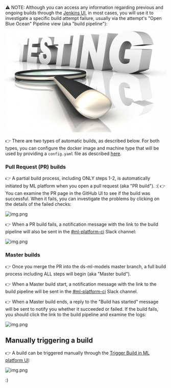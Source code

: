 ⚠️ NOTE: Although you can access any information regarding previous and ongoing builds through the [Jenkins UI](http://ml-jenkins.bi-use1.k8s.wixprod.net:8080/), in most cases, you will use it to investigate a specific build attempt failure, usually via the attempt's "Open Blue Ocean" Pipeline view (aka "build pipeline"):

![test_testing_optical_265619.jpg](test_testing_optical_265619.jpg)

👉 There are two types of automatic builds, as described below. For both types, you can configure the docker image and machine type that will be used by providing a
`config.yaml` file as described [here](https://wix-data-science.wixanswers.com/kb/en/article/initial-model-setup#using-configyaml-file-optional-to-set-image-and-machine-type).

### Pull Request (PR) builds
👉 A partial build process, including ONLY steps 1-2, is automatically initiated by ML platform when you open a pull request (aka "PR build").
:(
👉 You can examine the PR page in the GitHub UI to see if the build was successful. When it fails, you can investigate the problems by clicking on the details of the failed checks: 

![img.png](pr_github_page_failed_pr_build.png)

👉 When a PR build fails, a notification message with the link to the build pipeline will also be sent in the [#ml-platform-ci](https://app.slack.com/client/T02T01M9Y/CMS2M2FQX) Slack channel:

![img.png](failed_pr_build_slack_notification.png)

### Master builds
👉 Once you merge the PR into the ds-ml-models master branch, a full build process including ALL steps will begin (aka "Master build").

👉 When a Master build start, a notification message with the link to the build pipeline will be sent in the [#ml-platform-ci](https://app.slack.com/client/T02T01M9Y/CMS2M2FQX) Slack channel.

👉 When a Master build ends, a reply to the "Build has started" message will be sent to notify you whether it succeeded or failed. If the build fails, you should click the link to the build pipeline and examine the logs:

![img.png](build_failure_slack_jenkins_investigation.png)

## Manually triggering a build
👉 A build can be triggered manually through the [Trigger Build in ML platform UI](https://bo.wix.com/ml-platform/builds-trigger):

![img.png](builds_trigger_screen.png)

:)
